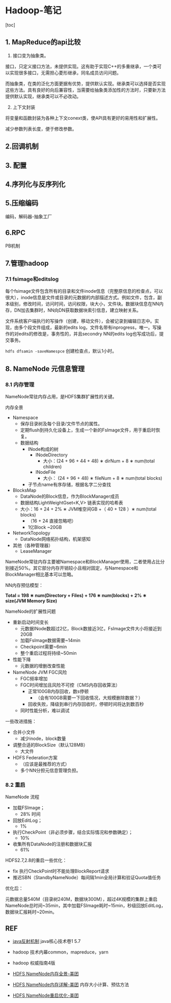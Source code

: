 # Hadoop-笔记

[toc]

## 1. MapReduce的api比较

1) 接口变为抽象类。

接口，只定义接口方法，未提供实现。这有助于实现C++的多重继承，一个类可以实现很多接口，无需担心菱形继承，同名成员访问问题。

而抽象类，在类的泛化方面更据有优势，提供默认实现。继承类可以选择是否实现这些方法。具有良好的向后兼容性，当需要给抽象类添加性的方法时，只要新方法提供默认实现，继承类可以不必改动。

2) 上下文封装

将变量和函数封装为各种上下文conext类，使API具有更好的易用性和扩展性。

减少参数列表长度，便于修改参数。



## 2.回调机制





## 3. 配置



## 4.序列化与反序列化







## 5.压缩编码

编码，解码器-抽象工厂



## 6.RPC



PB机制





## 7.管理hadoop

### 7.1 fsimage和editslog

每个fsimage文件包含所有的目录和文件inode信息（完整原信息的检查点，可以很大），inode信息是文件或目录的元数据的内部描述方式。例如文件，包含，副本级别，修改时间，访问时间，访问权限，块大小，文件块。数据块信息在NN内存，DN加去集群时，NN向DN获取数据块索引信息，建立映射关系。

文件系统客户端执行的写操作（创建，移动文件），会被记录到编辑日志中。实现，由多个段文件组成，最新的edits log，文件名带有inprogress，唯一。写操作的对edits的修改是，事务性的，并且secondry NN的edits log也写成功后，提交事务。

`hdfs dfsamin -saveNamespce` 创建检查点，默认1小时。



## 8. NameNode 元信息管理

### 8.1 内存管理

NameNode常驻内存占用，是HDFS集群扩展性的关键。

内存全景

- Namespace
  - 保存目录树及每个目录/文件节点的属性。
  - 定期flush到持久化设备上，生成一个新的FsImage文件，用于重启时恢复。
  - 数据结构
    - INode构成的树
      - INodeDirectory
        - 大小：(24 + 96 + 44 + 48) ∗ dirNum + 8 ∗ num(total children) 
      - INodeFile
        - 大小： (24 + 96 + 48) ∗ fileNum + 8 ∗ num(total blocks) 
    - 子节点name有序存储，根据名字二分查找
- BlocksMap
  - DataNode的Block信息，作为BlockManager成员
  - 数据结构LightWeightGset<K,V> 链表实现的哈希表
  - 大小：16 + 24 + 2% ∗ JVM堆空间GB +（ 40 + 128 ）∗  num(total blocks) 
    - （16 + 24 直接忽略吧）
    - 1亿Block ~20GB
- NetworkTopology
  - DataNode网络拓扑结构，机架感知
- 其他（各种管理器）
  - LeaseManager

NameNode常驻内存主要被Namespace和BlockManager使用，二者使用占比分别接近50%。其它部分内存开销较小且相对固定，与Namespace和BlockManager相比基本可以忽略。



NN内存预估模型：

**Total = 198 ∗ num(Directory + Files) + 176 ∗ num(blocks) + 2% ∗ size(JVM Memory Size)**



NameNode的扩展性问题

- 重新启动时间变长
  - 元数据INode数超过2亿，Block数接近3亿，FsImage文件大小将接近到20GB
  - 加载FsImage数据需要~14min
  - Checkpoint需要~6min
  - 整个重启过程将持续~50min
- 性能下降
  - 元数据的增删改查性能
- NameNode JVM FGC风险
  - FGC频率增加
  - FGC时间增加且风险不可控（CMS内存回收算法）
    - 正常100GB内存回收，数s停顿
      - （会有100GB需要一下回收情况，大规模删除数据？）
    - 回收失败，降级到串行内存回收时，停顿时间将达到数百秒
  - 同时性能分析，难以调试



一些改进措施：

- 合并小文件
  - 减少inode，block数量
- 调整合适的BlockSize（默认128MB）
  - 大文件
- HDFS Federation方案
  - （应该是最推荐的方式）
  - 多个NN分担元信息管理负担。



### 8.2 重启

NameNode 流程

- 加载FSImage；
  - 28% 时间
- 回放EditLog；
  - 1%
- 执行CheckPoint（非必须步骤，结合实际情况和参数确定）；
  - 10%
- 收集所有DataNode的注册和数据块汇报
  - 61%



HDFS2.7,2.8的重启一些优化：

- fix 执行CheckPoint时不能处理BlockReport请求
- 推迟SBN（StandbyNameNode）每间隔1min全局计算和验证Quota值任务



优化后：

元数据总量540M（目录树240M，数据块300M），超过4K规模的集群上重启NameNode总时间~35min，其中加载FSImage耗时~15min，秒级回放EditLog，数据块汇报耗时~20min。



## REF

- [java反射机制](https://mp.weixin.qq.com/s?__biz=MzI1NDU0MTE1NA==&mid=2247483785&idx=1&sn=f696c8c49cb7ecce9818247683482a1c&chksm=e9c2ed84deb564925172b2dd78d307d4dc345fa313d3e44f01e84fa22ac5561b37aec5cbd5b4&scene=0#rd)  java核心技术卷1 5.7 

- hadoop 技术内幕common，mapreduce，yarn

- hadoop 权威指南4版

- [HDFS NameNode内存全景-美团](https://tech.meituan.com/2016/08/26/namenode.html)

- [HDFS NameNode内存详解-美团](https://tech.meituan.com/2016/12/09/namenode-memory-detail.html) 内存大小计算、预估方法

- [HDFS NameNode重启优化-美团](https://tech.meituan.com/2017/03/17/namenode-restart-optimization.html)

